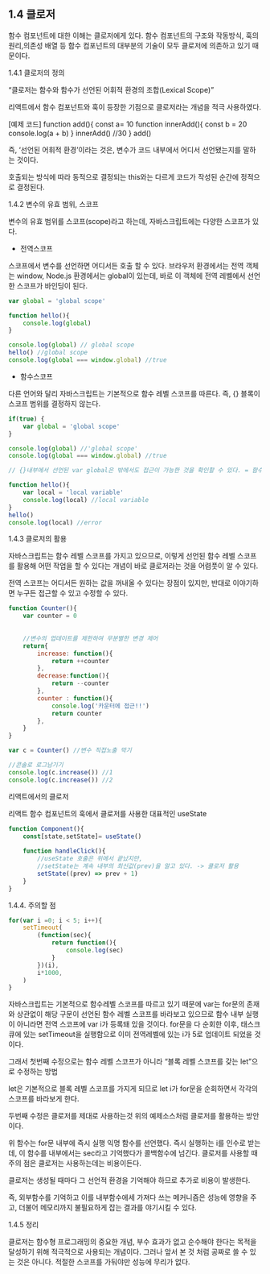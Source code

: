 ## 1.4 클로저

함수 컴포넌트에 대한 이해는 클로저에게 있다. 함수 컴포넌트의 구조와 작동방식, 훅의 원리,의존성 배열 등 함수 컴포넌트의 대부분의 기술이 모두 클로저에 의존하고 있기 때문이다.

1.4.1 클로저의 정의

“클로저는 함수와 함수가 선언된 어휘적 환경의 조합(Lexical Scope)”

리액트에서 함수 컴포넌트와 훅이 등장한 기점으로 클로저라는 개념을 적극 사용하였다.

[예제 코드]
function add(){
	const a= 10
	function innerAdd(){
		const b = 20
		console.log(a + b)
	}
	innerAdd() //30
}
add()

즉, ‘선언된 어휘적 환경’이라는 것은, 변수가 코드 내부에서 어디서 선언됐는지를 말하는 것이다.

호출되는 방식에 따라 동적으로 결정되는 this와는 다르게 코드가 작성된 순간에 정적으로 결정된다.

1.4.2  변수의 유효 범위, 스코프

변수의 유효 범위를 스코프(scope)라고 하는데, 자바스크립트에는 다양한 스코프가 있다.

- 전역스코프

스코프에서 변수를 선언하면 어디서든 호출 할 수 있다. 브라우저 환경에서는 전역 객체는 window, Node.js 환경에서는 global이 있는데, 바로 이 객체에 전역 레벨에서 선언한 스코프가 바인딩이 된다.

```jsx
var global = 'global scope'

function hello(){
	console.log(global)
}

console.log(global) // global scope
hello() //global scope
console.log(global === window.global) //true
```

- 함수스코프

다른 언어와 달리 자바스크립트는 기본적으로 함수 레벨 스코프를 따른다. 즉, {} 블록이 스코프 범위를 결정하지 않는다. 

```jsx
if(true) {
	var global = 'global scope'
}

console.log(global) //'global scope'
console.log(global === window.global) //true

// {}내부에서 선언된 var global은 밖에서도 접근이 가능한 것을 확인할 수 있다. = 함수 레벨 스코프

function hello(){
	var local = 'local variable'
	console.log(local) //local variable
}  
hello()
console.log(local) //error
```

1.4.3  클로저의 활용

자바스크립트는 함수 레벨 스코프를 가지고 있으므로, 이렇게 선언된 함수 레벨 스코프를 활용해 어떤 작업을 할 수 있다는 개념이 바로 클로저라는 것을 어렴풋이 알 수 있다.

전역 스코프는 어디서든 원하는 값을 꺼내올 수 있다는 장점이 있지만, 반대로 이야기하면 누구든 접근할 수 있고 수정할 수 있다.

```jsx
function Counter(){
	var counter = 0 
	
	
	//변수의 업데이트를 제한하여 무분별한 변경 제어
	return{
		increase: function(){
			return ++counter
		},
		decrease:function(){
			return --counter
		},
		counter : function(){
			console.log('카운터에 접근!!')
			return counter
		},
	}	
}

var c = Counter() //변수 직접노출 막기 

//콘솔로 로그남기기
console.log(c.increase()) //1
console.log(c.increase()) //2
```

 

리액트에서의 클로저

리액트 함수 컴포넌트의 훅에서 클로저를 사용한 대표적인 useState

```jsx
function Component(){
	const[state,setState]= useState()
	
	function handleClick(){
		//useState 호출은 위에서 끝났지만,
		//setState는 계속 내부의 최신값(prev)을 알고 있다. -> 쿨로저 활용
		setState((prev) => prev + 1)
	}
}
```

 

1.4.4. 주의할 점

```jsx
for(var i =0; i < 5; i++){
	setTimeout(
		(function(sec){
			return function(){
				console.log(sec)
			}
		})(i),
		i*1000,
	)
}
```

자바스크립트는  기본적으로 함수레벨 스코프를 따르고 있기 때문에 var는 for문의 존재와 상관없이 해당 구문이 선언된 함수 레벨 스코프를 바라보고 있으므로 함수 내부 실행이 아니라면 전역 스코프에 var i가 등록돼 있을 것이다. for문을 다 순회한 이후, 태스크 큐에 있는 setTimeout을 실행함으로 이미 전역레벨에 있는 i가 5로 업데이트 되었을 것이다.

그래서 첫번째 수정으로는 함수 레벨 스코프가 아니라 “블록 레벨 스코프를 갖는 let”으로 수정하는 방법

let은 기본적으로 블록 레벨 스코프를 가지게 되므로 let i가 for문을 순회하면서 각각의 스코프를 바라보게 한다.

두번째 수정은 클로저를 제대로 사용하는것 위의 예제소스처럼 클로저를 활용하는 방안이다.

위 함수는  for문 내부에 즉시 실행 익명 함수를 선언했다. 즉시 실행하는 i를 인수로 받는데, 이 함수를 내부에서는 sec라고 기억했다가 콜백함수에 넘긴다. 클로저를 사용할 때 주의 점은 클로저는 사용하는데는 비용이든다.

클로저는 생성될 때마다 그 선언적 환경을 기억해야 하므로 추가로 비용이 발생한다.

즉, 외부함수를 기억하고 이를 내부함수에세 가져다 쓰는 메커니즘은 성능에 영향을 주고, 더불어 메모리까지 불필요하게 잡는 결과를 야기시킬 수 있다.

1.4.5 정리

클로저는 함수형 프로그래밍의 중요한 개념, 부수 효과가 없고 순수해야 한다는 목적을 달성하기 위해 적극적으로 사용되는 개념이다. 그러나 앞서 본 것 처럼 공짜로 쓸 수 있는 것은 아니다. 적절한 스코프를 가둬야만 성능에 무리가 없다.
